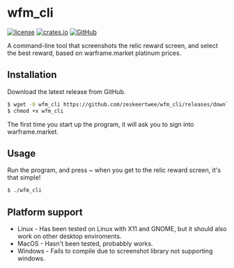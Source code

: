 wfm_cli
=======

[![license](https://img.shields.io/crates/l/wfm_rs)](LICENSE)
[![crates.io](https://img.shields.io/crates/v/wfm_rs)](https://crates.io/crates/wfm_cli)
[![GitHub](https://img.shields.io/github/v/release/zeskeertwee/wfm_cli?label=Github)](https://github.com/zeskeertwee/wfm_cli)

A command-line tool that screenshots the relic reward screen, and select the best reward, based on warframe.market platinum prices.

## Installation
Download the latest release from GitHub.
```bash
$ wget -O wfm_cli https://github.com/zeskeertwee/wfm_cli/releases/download/v0.1.0/wfm_cli_linux
$ chmod +x wfm_cli
```
The first time you start up the program, it will ask you to sign into warframe.market.

## Usage
Run the program, and press ~ when you get to the relic reward screen, it's that simple!
```bash
$ ./wfm_cli
```

## Platform support
- Linux - Has been tested on Linux with X11 and GNOME, but it should also work on other desktop enviroments.
- MacOS - Hasn't been tested, probabbly works.
- Windows - Fails to compile due to screenshot library not supporting windows.
